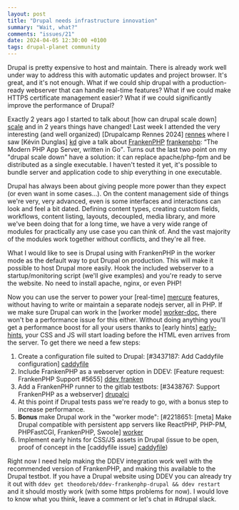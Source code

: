 ```yaml
---
layout: post
title: "Drupal needs infrastructure innovation"
summary: "Wait, what?"
comments: "issues/21"
date: 2024-04-05 12:30:00 +0100
tags: drupal-planet community
---
```


Drupal is pretty expensive to host and maintain. There is already work well under way to address this with 
automatic updates and project browser. It's great, and it's not enough. What if we could ship drupal with a 
production-ready webserver that can handle real-time features? What if we could make HTTPS certificate management 
easier? What if we could significantly improve the performance of Drupal?

Exactly 2 years ago I started to talk about [how can drupal scale down] [scale] and in 2 years things have changed!
Last week I attended the very interesting (and well organized) [Drupalcamp Rennes 2024] [rennes] where I saw 
[Kévin Dunglas] [kd] give a talk about [FrankenPHP] [frankenphp]: <q>The Modern PHP App Server, written in Go</q>. 
Turns out the last two point on my "drupal scale down" have a solution: it can replace apache/php-fpm and be 
distributed as a single executable. I haven't tested it yet, it's possible to bundle server and application code to 
ship everything in one executable.

Drupal has always been about giving people more power than they expect (or even want in some cases…). On the content 
management side of things we're very, very advanced, even is some interfaces and interactions can look and feel a bit 
dated. Defining content types, creating custom fields, workflows, content listing, layouts, decoupled, media library, 
and more we've been doing that for a long time, we have a very wide range of modules for practically any use case you 
can think of. And the vast majority of the modules work together without conflicts, and they're all free.

What I would like to see is Drupal using with FrankenPHP in the worker mode as the default way to put Drupal on 
production. This will make it possible to host Drupal more easily. Hook the included webserver to a 
startup/monitoring script (we'll give examples) and you're ready to serve the website. No need to install apache, nginx, 
or even PHP! 

Now you can use the server to power your [real-time] [mercure] features, without having to write or 
maintain a separate nodejs server, all in PHP. If we make sure Drupal can work in the [worker mode] [worker-doc], 
there won't be a performance issue for this either. Without doing anything you'll get a performance boost for all your 
users thanks to [early hints] [early-hints], your CSS and JS will start loading before the HTML even arrives from the 
server. To get there we need a few steps: 

1. Create a configuration file suited to Drupal: [#3437187: Add Caddyfile configuration] [caddyfile]
2. Include FrankenPHP as a webserver option in DDEV: [Feature request: FrankenPHP Support #5655] [ddev franken]
3. Add a FrankenPHP runner to the gitlab testbots: [#3438767: Support FrankenPHP as a webserver] [drupalci]
4. At this point if Drupal tests pass we're ready to go, with a bonus step to increase performance.
6. **Bonus** make Drupal work in the "worker mode": [#2218651: [meta] Make Drupal compatible with persistent app servers like ReactPHP, PHP-PM, PHPFastCGI, FrankenPHP, Swoole] [worker]
5. Implement early hints for CSS/JS assets in Drupal (issue to be open, proof of concept in the [caddyfile issue] [caddyfile])


Right now I need help making the DDEV integration work well with the recommended version of FrankenPHP, and making this 
available to the Drupal testbot. If you have a Drupal website using DDEV you can already try it out with
`ddev get theodoreb/ddev-frankenphp-drupal && ddev restart` and it should mostly work (with some https problems for now).
I would love to know what you think, leave a comment or let's chat in #drupal slack.



[scale]: https://read.theodoreb.net/2022/can-drupal-scale-down.html
[rennes]: https://rennes2024.drupalcamp.fr/
[kd]: https://dunglas.dev/
[frankenphp]: https://frankenphp.dev/
[ddev]: https://ddev.com/
[caddyfile]: https://www.drupal.org/project/drupal/issues/3437187
[ddev franken]: https://github.com/ddev/ddev/issues/5655
[drupalci]: https://www.drupal.org/project/drupalci_environments/issues/3438767
[worker]: https://www.drupal.org/project/drupal/issues/2218651
[mercure]: https://frankenphp.dev/docs/mercure/
[worker-doc]: https://frankenphp.dev/docs/worker/
[early-hints]: https://developer.chrome.com/docs/web-platform/early-hints
